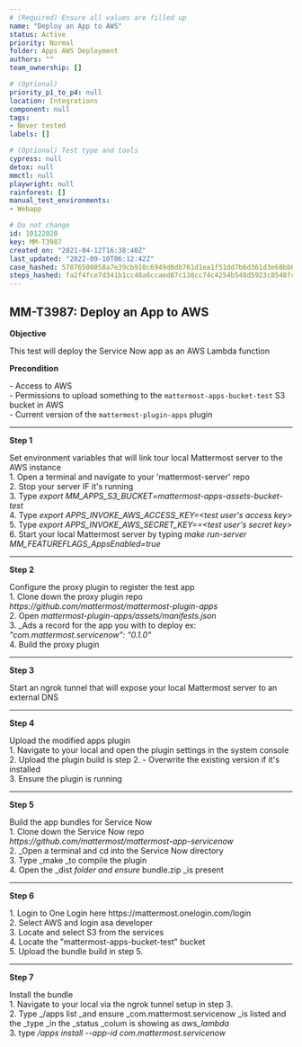 ```yaml
---
# (Required) Ensure all values are filled up
name: "Deploy an App to AWS"
status: Active
priority: Normal
folder: Apps AWS Deployment
authors: ""
team_ownership: []

# (Optional)
priority_p1_to_p4: null
location: Integrations
component: null
tags: 
- Never tested
labels: []

# (Optional) Test type and tools
cypress: null
detox: null
mmctl: null
playwright: null
rainforest: []
manual_test_environments: 
- Webapp

# Do not change
id: 10122020
key: MM-T3987
created_on: "2021-04-12T16:38:40Z"
last_updated: "2022-09-10T06:12:42Z"
case_hashed: 57076508058a7e39cb910c6949d0db761d1ea1f51dd7b6d361d3e68bb695383427f772950d6b0148074dc5d6de92d84f
steps_hashed: fa2f4fce7d341b1cc48a6ccaed87c138cc74c4254b548d5923c8548fc07f5ed1b7ea99ca006854ecf88fd2ef02cb69ba
---
```


<!-- (Auto-generated) Based on frontmatter's "key" and "name" -->

## MM-T3987: Deploy an App to AWS

**Objective**

This test will deploy the Service Now app as an AWS Lambda function

**Precondition**

\- Access to AWS\
\- Permissions to upload something to the `mattermost-apps-bucket-test` S3 bucket in AWS\
\- Current version of the `mattermost-plugin-apps` plugin

---

**Step 1**

Set environment variables that will link tour local Mattermost server to the AWS instance\
1\. Open a terminal and navigate to your 'mattermost-server' repo\
2\. Stop your server IF it's running\
3\. Type _export MM\_APPS\_S3\_BUCKET=mattermost-apps-assets-bucket-test_\
4\. Type _export APPS\_INVOKE\_AWS\_ACCESS\_KEY=\<test user's access key>_\
5\. Type _export APPS\_INVOKE\_AWS\_SECRET\_KEY==\<test user's secret key>_\
6\. Start your local Mattermost server by typing _make run-server MM\_FEATUREFLAGS\_AppsEnabled=true_

---

**Step 2**

Configure the proxy plugin to register the test app\
1\. Clone down the proxy plugin repo _https\://github.com/mattermost/mattermost-plugin-apps_\
2\. Open _mattermost-plugin-apps/assets/manifests.json_\
3\. \_Ads a record for the app you with to deploy ex: _"com.mattermost.servicenow": "0.1.0"_\
4\. Build the proxy plugin

---

**Step 3**

Start an ngrok tunnel that will expose your local Mattermost server to an external DNS

---

**Step 4**

Upload the modified apps plugin\
1\. Navigate to your local and open the plugin settings in the system console\
2\. Upload the plugin build is step 2. - Overwrite the existing version if it's installed\
3\. Ensure the plugin is running

---

**Step 5**

Build the app bundles for Service Now\
1\. Clone down the Service Now repo _https\://github.com/mattermost/mattermost-app-servicenow_\
2\. \_Open a terminal and cd into the Service Now directory\
3\. Type \_make \_to compile the plugin\
4\. Open the \_dist _folder and ensure_ bundle.zip \_is present

---

**Step 6**

1\. Login to One Login here https\://mattermost.onelogin.com/login\
2\. Select AWS and login asa developer\
3\. Locate and select S3 from the services\
4\. Locate the "mattermost-apps-bucket-test" bucket\
5\. Upload the bundle build in step 5.

---

**Step 7**

Install the bundle\
1\. Navigate to your local via the ngrok tunnel setup in step 3.\
2\. Type \_/apps list \_and ensure \_com.mattermost.servicenow \_is listed and the \_type \_in the \_status \_colum is showing as _aws\_lambda_\
3\. type _/apps install --app-id com.mattermost.servicenow_
